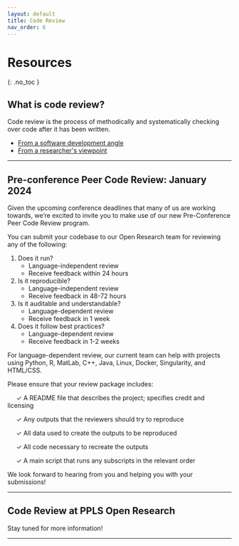 ```yaml
---
layout: default
title: Code Review
nav_order: 6
---
```


# Resources

{: .no_toc }

<!-- <details open markdown="block">
  <summary>
    Table of contents
  </summary>
  {: .text-delta }
1. TOC
{:toc}
</details>

--- -->

## What is code review?
Code review is the process of methodically and systematically checking over code after it has been written.
- [From a software development angle](https://about.gitlab.com/topics/version-control/what-is-code-review/)
- [From a researcher's viewpoint](https://debruine.github.io/talks/CompCogSci-2023/)

---

## Pre-conference Peer Code Review: January 2024

Given the upcoming conference deadlines that many of us are working towards, we’re excited to invite you to make use of our new Pre-Conference Peer Code Review program. 

You can submit your codebase to our Open Research team for reviewing any of the following:
1. Does it run?
    - Language-independent review
    - Receive feedback within 24 hours
2. Is it reproducible?
   - Language-independent review
   - Receive feedback in 48-72 hours
3. Is it auditable and understandable?
   - Language-dependent review
   - Receive feedback in 1 week
4. Does it follow best practices?
   - Language-dependent review
   - Receive feedback in 1-2 weeks

For language-dependent review, our current team can help with projects using Python, R, MatLab, C++, Java, Linux, Docker, Singularity, and HTML/CSS.  

Please ensure that your review package includes: 

&nbsp;&nbsp;&nbsp;&nbsp; ✓ A README file that describes the project; specifies credit and licensing

&nbsp;&nbsp;&nbsp;&nbsp; ✓ Any outputs that the reviewers should try to reproduce

&nbsp;&nbsp;&nbsp;&nbsp; ✓ All data used to create the outputs to be reproduced

&nbsp;&nbsp;&nbsp;&nbsp; ✓ All code necessary to recreate the outputs

&nbsp;&nbsp;&nbsp;&nbsp; ✓ A main script that runs any subscripts in the relevant order

We look forward to hearing from you and helping you with your submissions! 

---

## Code Review at PPLS Open Research

Stay tuned for more information!

---
